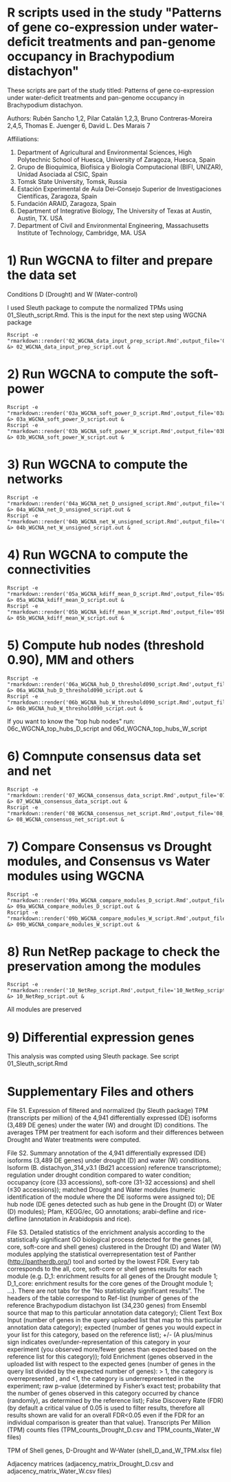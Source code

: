 # R scripts used in the study "Patterns of gene co-expression under water-deficit treatments and pan-genome occupancy in Brachypodium distachyon"


These scripts are part of the study titled: Patterns of gene co-expression under water-deficit treatments and pan-genome occupancy in Brachypodium distachyon.

Authors: Rubén Sancho 1,2, Pilar Catalán 1,2,3, Bruno Contreras-Moreira 2,4,5, Thomas E. Juenger 6, David L. Des Marais 7

Affiliations:

1. Department of Agricultural and Environmental Sciences, High Polytechnic School of Huesca, University of Zaragoza, Huesca, Spain
2. Grupo de Bioquímica, Biofísica y Biología Computacional (BIFI, UNIZAR), Unidad Asociada al CSIC, Spain
3. Tomsk State University, Tomsk, Russia
4. Estación Experimental de Aula Dei-Consejo Superior de Investigaciones Científicas, Zaragoza, Spain
5. Fundación ARAID, Zaragoza, Spain
6. Department of Integrative Biology, The University of Texas at Austin, Austin, TX. USA
7. Department of Civil and Environmental Engineering, Massachusetts Institute of Technology, Cambridge, MA. USA


# 1) Run WGCNA to filter and prepare the data set

Conditions D (Drought) and W (Water-control)

I used Sleuth package to compute the normalized TPMs using 01_Sleuth_script.Rmd. This is the input for the next step using WGCNA package
```
Rscript -e "rmarkdown::render('02_WGCNA_data_input_prep_script.Rmd',output_file='02_WGCNA_data_input_prep_script.html')" &> 02_WGCNA_data_input_prep_script.out &
```

# 2) Run WGCNA to compute the soft-power

```
Rscript -e "rmarkdown::render('03a_WGCNA_soft_power_D_script.Rmd',output_file='03a_WGCNA_soft_power_D_script.html')" &> 03a_WGCNA_soft_power_D_script.out &
Rscript -e "rmarkdown::render('03b_WGCNA_soft_power_W_script.Rmd',output_file='03b_WGCNA_soft_power_W_script.html')" &> 03b_WGCNA_soft_power_W_script.out &
```

# 3) Run WGCNA to compute the networks

```
Rscript -e "rmarkdown::render('04a_WGCNA_net_D_unsigned_script.Rmd',output_file='04a_WGCNA_net_D_unsigned_script.html')" &> 04a_WGCNA_net_D_unsigned_script.out &
Rscript -e "rmarkdown::render('04b_WGCNA_net_W_unsigned_script.Rmd',output_file='04b_WGCNA_net_W_unsigned_script.html')" &> 04b_WGCNA_net_W_unsigned_script.out &
```

# 4) Run WGCNA to compute the connectivities

```
Rscript -e "rmarkdown::render('05a_WGCNA_kdiff_mean_D_script.Rmd',output_file='05a_WGCNA_kdiff_mean_D_script.html')" &> 05a_WGCNA_kdiff_mean_D_script.out &
Rscript -e "rmarkdown::render('05b_WGCNA_kdiff_mean_W_script.Rmd',output_file='05b_WGCNA_kdiff_mean_W_script.html')" &> 05b_WGCNA_kdiff_mean_W_script.out &
```

# 5) Compute hub nodes (threshold 0.90), MM and others

```
Rscript -e "rmarkdown::render('06a_WGCNA_hub_D_threshold090_script.Rmd',output_file='06a_WGCNA_hub_D_threshold090_script.html')" &> 06a_WGCNA_hub_D_threshold090_script.out &
Rscript -e "rmarkdown::render('06b_WGCNA_hub_W_threshold090_script.Rmd',output_file='06b_WGCNA_hub_W_threshold090_script.html')" &> 06b_WGCNA_hub_W_threshold090_script.out &
```

If you want to know the "top hub nodes" run: 06c_WGCNA_top_hubs_D_script and 06d_WGCNA_top_hubs_W_script

# 6) Comnpute consensus data set and net

```
Rscript -e "rmarkdown::render('07_WGCNA_consensus_data_script.Rmd',output_file='07_WGCNA_consensus_data_script.html')" &> 07_WGCNA_consensus_data_script.out &
Rscript -e "rmarkdown::render('08_WGCNA_consensus_net_script.Rmd',output_file='08_WGCNA_consensus_net_script.html')" &> 08_WGCNA_consensus_net_script.out &
```

# 7) Compare Consensus vs Drought modules, and Consensus vs Water modules using WGCNA

```
Rscript -e "rmarkdown::render('09a_WGCNA_compare_modules_D_script.Rmd',output_file='09a_WGCNA_compare_modules_D_script.html')" &> 09a_WGCNA_compare_modules_D_script.out &
Rscript -e "rmarkdown::render('09b_WGCNA_compare_modules_W_script.Rmd',output_file='09b_WGCNA_compare_modules_W_script.html')" &> 09b_WGCNA_compare_modules_W_script.out &
```

# 8) Run NetRep package to check the preservation among the modules

```
Rscript -e "rmarkdown::render('10_NetRep_script.Rmd',output_file='10_NetRep_script.html')" &> 10_NetRep_script.out &
```

All modules are preserved

# 9) Differential expression genes

This analysis was compted using Sleuth package. See script 01_Sleuth_script.Rmd



# Supplementary Files and others

File S1. Expression of filtered and normalized (by Sleuth package) TPM (transcripts per million) of the 4,941 differentially expressed (DE) isoforms (3,489 DE genes) under the water (W) and drought (D) conditions. The averages TPM per treatment for each isoform and their differences between Drought and Water treatments were computed.

File S2. Summary annotation of the 4,941 differentially expressed (DE) isoforms (3,489 DE genes) under drought (D) and water (W) conditions. Isoform (B. distachyon_314_v3.1 (Bd21 accession) reference transcriptome); regulation under drought condition compared to water condition; occupancy (core (33 accessions), soft-core (31-32 accessions) and shell (≤30 accessions)); matched Drought and Water modules (numeric identification of the module where the DE isoforms were assigned to); DE hub node (DE genes detected such as hub gene in the Drought (D) or Water (D) modules); Pfam, KEGG/ec, GO annotations; arabi-defline and rice-defline (annotation in Arabidopsis and rice).

File S3. Detailed statistics of the enrichment analysis according to the statistically significant GO biological process detected for the genes (all, core, soft-core and shell genes) clustered in the Drought (D) and Water (W) modules applying the statistical overrepresentation test of Panther (http://pantherdb.org/) tool and sorted by the lowest FDR. Every tab corresponds to the all, core, soft-core or shell genes results for each module (e.g. D_1: enrichment results for all genes of the Drought module 1; D_1_core: enrichment results for the core genes of the Drought module 1; …). There are not tabs for the “No statistically significant results”. The headers of the table correspond to Ref-list (number of genes of the reference Brachypodium distachyon list (34,230 genes) from Ensembl source that map to this particular annotation data category); Client Text Box Input (number of genes in the query uploaded list that map to this particular annotation data category); expected (number of genes you would expect in your list for this category, based on the reference list); +/- (A plus/minus sign indicates over/under-representation of this category in your experiment (you observed more/fewer genes than expected based on the reference list for this category)); fold Enrichment (genes observed in the uploaded list with respect to the expected genes (number of genes in the query list divided by the expected number of genes): > 1, the category is overrepresented , and <1, the category is underrepresented in the experiment; raw p-value (determined by Fisher’s exact test; probability that the number of genes observed in this category occurred by chance (randomly), as determined by the reference list); False Discovery Rate (FDR) (by default a critical value of 0.05 is used to filter results, therefore all results shown are valid for an overall FDR<0.05 even if the FDR for an individual comparison is greater than that value).
Transcripts Per Million (TPM) counts files (TPM_counts_Drought_D.csv and TPM_counts_Water_W files)

TPM of Shell genes, D-Drought and W-Water (shell_D_and_W_TPM.xlsx file)

Adjacency matrices (adjacency_matrix_Drought_D.csv and adjacency_matrix_Water_W.csv files)
